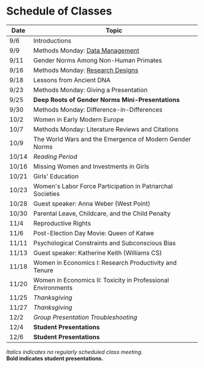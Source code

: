# Schedule of Classes


|  Date  |  Topic  |
| ------------ | ------- |
| 9/6 | Introductions |
| 9/9 | Methods Monday:  [Data Management](ECON-460-MM1-handout.pdf) |
| 9/11 | Gender Norms Among Non-Human Primates |
| 9/16 | Methods Monday:  [Research Designs](ECON460-MM2-2024-09-15.pdf) |
| 9/18 | Lessons from Ancient DNA |
| 9/23 | Methods Monday:  Giving a Presentation |
| 9/25 | **Deep Roots of Gender Norms Mini-Presentations** |
| 9/30 | Methods Monday:  Difference-in-Differences |
| 10/2 | Women in Early Modern Europe | 
| 10/7 | Methods Monday:  Literature Reviews and Citations |
| 10/9 | The World Wars and the Emergence of Modern Gender Norms  |
| 10/14 | _Reading Period_ |
| 10/16 | Missing Women and Investments in Girls |
| 10/21 | Girls' Education |
| 10/23 | Women's Labor Force Participation in Patriarchal Societies |
| 10/28 | Guest speaker:  Anna Weber (West Point) |
| 10/30 | Parental Leave, Childcare, and the Child Penalty |
| 11/4 | Reproductive Rights |
| 11/6 | Post-Election Day Movie:  Queen of Katwe |
| 11/11 | Psychological Constraints and Subconscious Bias  |
| 11/13 | Guest speaker:  Katherine Keith (Williams CS) |
| 11/18 | Women in Economics I: Research Productivity and Tenure  |
| 11/20 | Women in Economics II: Toxicity in Professional Environments  |
| 11/25 | _Thanksgiving_ |
| 11/27 | _Thanksgiving_ |
| 12/2 | _Group Presentation Troubleshooting_ |
| 12/4 | **Student Presentations** |
| 12/6 | **Student Presentations** |

_Italics indicates no regularly scheduled class meeting._  
**Bold indicates student presentations.**
